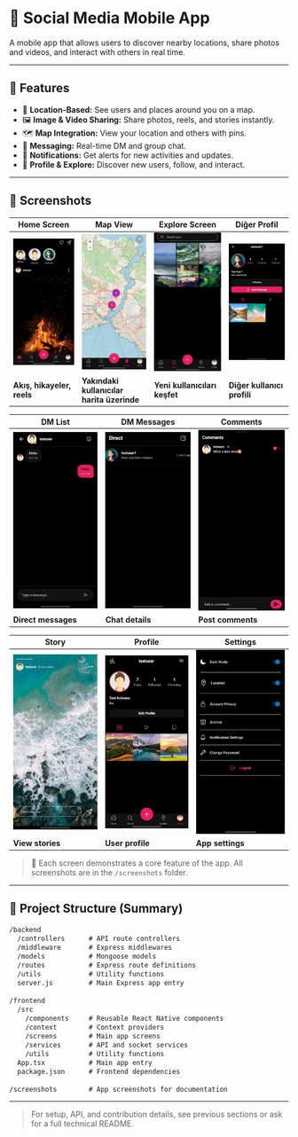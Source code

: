 # 📱 Social Media Mobile App

A mobile app that allows users to discover nearby locations, share photos and videos, and interact with others in real time.

---

## 🚀 Features

- 📍 **Location-Based:** See users and places around you on a map.
- 🖼️ **Image & Video Sharing:** Share photos, reels, and stories instantly.
- 🗺️ **Map Integration:** View your location and others with pins.
- 💬 **Messaging:** Real-time DM and group chat.
- 🔔 **Notifications:** Get alerts for new activities and updates.
- 👤 **Profile & Explore:** Discover new users, follow, and interact.

---

## 📸 Screenshots

| Home Screen                     | Map View                                   | Explore Screen                | Diğer Profil                       |
| ------------------------------- | ------------------------------------------ | ----------------------------- | ---------------------------------- |
| ![](screenshots/homescreen.jpg) | ![](screenshots/location.jpg)              | ![](screenshots/explore.jpg)  | ![](screenshots/other-profile.jpg) |
| **Akış, hikayeler, reels**      | **Yakındaki kullanıcılar harita üzerinde** | **Yeni kullanıcıları keşfet** | **Diğer kullanıcı profili**        |

| DM List                 | DM Messages                      | Comments                      |
| ----------------------- | -------------------------------- | ----------------------------- |
| ![](screenshots/dm.jpg) | ![](screenshots/dm-messages.jpg) | ![](screenshots/comments.jpg) |
| **Direct messages**     | **Chat details**                 | **Post comments**             |

| Story                      | Profile                      | Settings                      |
| -------------------------- | ---------------------------- | ----------------------------- |
| ![](screenshots/story.jpg) | ![](screenshots/profile.jpg) | ![](screenshots/settings.jpg) |
| **View stories**           | **User profile**             | **App settings**              |

> 📌 Each screen demonstrates a core feature of the app. All screenshots are in the `/screenshots` folder.

---

## 📂 Project Structure (Summary)

```
/backend
  /controllers      # API route controllers
  /middleware       # Express middlewares
  /models           # Mongoose models
  /routes           # Express route definitions
  /utils            # Utility functions
  server.js         # Main Express app entry

/frontend
  /src
    /components     # Reusable React Native components
    /context        # Context providers
    /screens        # Main app screens
    /services       # API and socket services
    /utils          # Utility functions
  App.tsx           # Main app entry
  package.json      # Frontend dependencies

/screenshots        # App screenshots for documentation
```

---

> For setup, API, and contribution details, see previous sections or ask for a full technical README.
